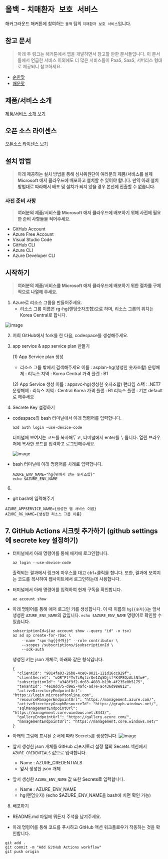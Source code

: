 # `올백` - `치매환자 보호 서비스`

해커그라운드 해커톤에 참여하는 `올백` 팀의 `치매환자 보호 서비스`입니다.

## 참고 문서

> 아래 두 링크는 해커톤에서 앱을 개발하면서 참고할 만한 문서들입니다. 이 문서들에서 언급한 서비스 이외에도 더 많은 서비스들이 PaaS, SaaS, 서버리스 형태로 제공되니 참고하세요.

- [순한맛](./REFERENCES_BASIC.md)
- [매운맛](./REFERENCES_ADVANCED.md)

## 제품/서비스 소개

<!-- 아래 링크는 지우지 마세요 -->
[제품/서비스 소개 보기](TOPIC.md)
<!-- 위 링크는 지우지 마세요 -->

## 오픈 소스 라이센스

<!-- 아래 링크는 지우지 마세요 -->
[오픈소스 라이센스 보기](./LICENSE)
<!-- 위 링크는 지우지 마세요 -->

## 설치 방법

> **아래 제공하는 설치 방법을 통해 심사위원단이 여러분의 제품/서비스를 실제 Microsoft 애저 클라우드에 배포하고 설치할 수 있어야 합니다. 만약 아래 설치 방법대로 따라해서 배포 및 설치가 되지 않을 경우 본선에 진출할 수 없습니다.**

### 사전 준비 사항

> **여러분의 제품/서비스를 Microsoft 애저 클라우드에 배포하기 위해 사전에 필요한 준비 사항들을 적어주세요.**
- GitHub Account
- Azure Free Account
- Visual Studio Code
- GitHub CLI
- Azure CLI
- Azure Developer CLI

## 시작하기

> **여러분의 제품/서비스를 Microsoft 애저 클라우드에 배포하기 위한 절차를 구체적으로 나열해 주세요.**


1. Azure로 리소스 그룹을 만들어주세요.
   - 리소스 그룹 이름은 rg-hg(랜덤숫자조합)으로 하며, 리소스 그룹의 위치는 Korea Central로 합니다.


![image](https://github.com/hackersground-kr/httpsgithubcomhackersground-krall100/assets/84391428/7719ac1d-619f-4f18-bfff-5b5bea877ec2)


2. 저희 GitHub에서 fork를 한 다음, codespace를 생성해주세요.
   

3. app service & app service plan 만들기


   (1) App Service plan 생성
     * 리소스 그룹 밖에서 검색해주세요
     이름 : asplan-hg(생성한 숫자조합)
     운영체제 : 리눅스
     지역 : Korea Central
     가격 플랜 : B1


   (2) App Service 생성
     이름 : appsvc-hg(생성한 숫자조합)
     런타임 스택 : .NET7
     운영체제 : 리눅스
     지역 : Central Korea
     가격 플랜 : B1
     리눅스 플랜 : 기본 default로 해주세요


4. Secrete Key 설정하기
- codespace의 bash 터미널에서 아래 명령어를 입력합니다.

    ```
    azd auth login —use-device-code
    ```

    터미널에 보여지는 코드를 복사해두고,
    터미널에서 enter를 누릅니다.
    열린 브라우저에 복사한 코드를 입력하고 로그인해주세요.

    ![image](https://github.com/hackersground-kr/httpsgithubcomhackersground-krall100/assets/105070397/fa56beb5-6665-49d2-890a-aefcd8a294f7)

    

- bash 터미널에 아래 명령어를 차례로 입력합니다.

    ```
    AZURE_ENV_NAME="hg{위에서 만든 숫자조합}"
    echo $AZURE_ENV_NAME
    ```

6. 
- git bash에 입력해주기
```
AZURE_APPSERVICE_NAME={생성한 앱 서비스 이름}
AZURE_RG_NAME={생성한 리소스 그룹 이름}
```
## 7. GitHub Actions 시크릿 추가하기 (github settings에 secrete key 설정하기)

- 터미널에서 아래 명령어를 통해 애저에 로그인합니다.

    ```
    az login --use-device-code
    ```

    출력되는 결과에서 링크에 마우스를 대고 ctrl+클릭을 합니다. 
    또한, 결과에 보여지는 코드를 복사하여 웹사이트에서 로그인하는데 사용합니다.

- 터미널에서 아래 명령어를 입력하여 현재 구독을 확인합니다.

    ```
    az account show
    ```

- 아래 명령어를 통해 애저 로그인 키를 생성합니다. 이 때 이름의 `hg{{숫자}}`는 앞서 생성한 `AZURE_ENV_NAME`의 값입니다. `echo $AZURE_ENV_NAME` 명령어로 확인할 수 있습니다.

    ```
    subscriptionId=$(az account show --query "id" -o tsv)
    az ad sp create-for-rbac \
        --name "spn-hg{{숫자}}" --role contributor \
        --scopes /subscriptions/$subscriptionId \
        --sdk-auth
    ```

   생성된 키는 json 개체로, 아래와 같은 형식입니다.

    ```
    {
      "clientId": "9814fa03-26b8-4ce0-9021-121d16cc929f",
      "clientSecret": "uOR^Pt*Tv7iMqtzrQe1Zq5Djlf*K4P8QzALlNfw#",
      "subscriptionId": "a348f9f2-dc63-4083-b19b-4f235e0b5175",
      "tenantId": "4e18dd75-d9e5-4afc-ad7e-ac436d98e812",
      "activeDirectoryEndpointUrl": "https://login.microsoftonline.com",
      "resourceManagerEndpointUrl": "https://management.azure.com/",
      "activeDirectoryGraphResourceId": "https://graph.windows.net/",
      "sqlManagementEndpointUrl": "https://management.core.windows.net:8443/",
      "galleryEndpointUrl": "https://gallery.azure.com/",
      "managementEndpointUrl": "https://management.core.windows.net/"
    }
    ```

- 아래의 그림에 표시된 순서에 따라 Secrets를 생성합니다.
![image](https://github.com/hackersground-kr/httpsgithubcomhackersground-krall100/assets/105070397/cf6cb91e-6038-4427-b655-49553368eaf6)



- 앞서 생성한 json 개체를 GitHub 리포지토리 설정 탭의 Secrets 섹션에서 `AZURE_CREDENTIALS` 값으로 입력합니다.
  - Name : AZURE_CREDENTIALS
  - 앞서 생성한 json 개체



- 앞서 생성한 `AZURE_ENV_NAME` 값 또한 Secrets로 입력합니다.
   - Name : AZURE_ENV_NAME
   - hg(랜덤숫자) (echo $AZURE_ENV_NAME을 bash에 치면 확인 가능)


8. 배포하기

- README.md 파일에 뭐든지 주석을 남겨주세요.

- 아래 명령어를 통해 코드를 푸시하고 GitHub 액션 워크플로우가 작동하는 것을 확인합니다.


```
git add .
git commit -m "Add GitHub Actions workflow"
git push origin
```
